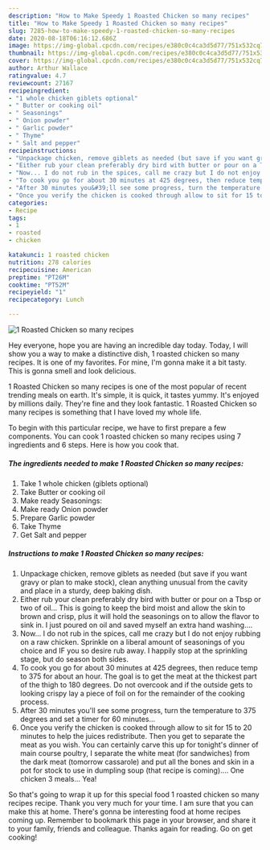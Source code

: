 ```yaml
---
description: "How to Make Speedy 1 Roasted Chicken so many recipes"
title: "How to Make Speedy 1 Roasted Chicken so many recipes"
slug: 7285-how-to-make-speedy-1-roasted-chicken-so-many-recipes
date: 2020-08-18T06:16:12.686Z
image: https://img-global.cpcdn.com/recipes/e380c0c4ca3d5d77/751x532cq70/1-roasted-chicken-so-many-recipes-recipe-main-photo.jpg
thumbnail: https://img-global.cpcdn.com/recipes/e380c0c4ca3d5d77/751x532cq70/1-roasted-chicken-so-many-recipes-recipe-main-photo.jpg
cover: https://img-global.cpcdn.com/recipes/e380c0c4ca3d5d77/751x532cq70/1-roasted-chicken-so-many-recipes-recipe-main-photo.jpg
author: Arthur Wallace
ratingvalue: 4.7
reviewcount: 27167
recipeingredient:
- "1 whole chicken giblets optional"
- " Butter or cooking oil"
- " Seasonings"
- " Onion powder"
- " Garlic powder"
- " Thyme"
- " Salt and pepper"
recipeinstructions:
- "Unpackage chicken, remove giblets as needed (but save if you want gravy or plan to make stock), clean anything unusual from the cavity and place in a sturdy, deep baking dish."
- "Either rub your clean preferably dry bird with butter or pour on a Tbsp or two of oil... This is going to keep the bird moist and allow the skin to brown and crisp, plus it will hold the seasonings on to allow the flavor to sink in. I just poured on oil and saved myself an extra hand washing...."
- "Now... I do not rub in the spices, call me crazy but I do not enjoy rubbing on a raw chicken. Sprinkle on a liberal amount of seasonings of you choice and IF you so desire rub away. I happily stop at the sprinkling stage, but do season both sides."
- "To cook you go for about 30 minutes at 425 degrees, then reduce temp to 375 for about an hour. The goal is to get the meat at the thickest part of the thigh to 180 degrees. Do not overcook and if the outside gets to looking crispy lay a piece of foil on for the remainder of the cooking process."
- "After 30 minutes you&#39;ll see some progress, turn the temperature to 375 degrees and set a timer for 60 minutes..."
- "Once you verify the chicken is cooked through allow to sit for 15 to 20 minutes to help the juices redistribute. Then you get to separate the meat as you wish. You can certainly carve this up for tonight&#39;s dinner of main course poultry, I separate the white meat (for sandwiches) from the dark meat (tomorrow cassarole) and put all the bones and skin in a pot for stock to use in dumpling soup (that recipe is coming).... One chicken 3 meals... Yea!"
categories:
- Recipe
tags:
- 1
- roasted
- chicken

katakunci: 1 roasted chicken 
nutrition: 278 calories
recipecuisine: American
preptime: "PT26M"
cooktime: "PT52M"
recipeyield: "1"
recipecategory: Lunch

---
```



![1 Roasted Chicken so many recipes](https://img-global.cpcdn.com/recipes/e380c0c4ca3d5d77/751x532cq70/1-roasted-chicken-so-many-recipes-recipe-main-photo.jpg)

Hey everyone, hope you are having an incredible day today. Today, I will show you a way to make a distinctive dish, 1 roasted chicken so many recipes. It is one of my favorites. For mine, I'm gonna make it a bit tasty. This is gonna smell and look delicious.



1 Roasted Chicken so many recipes is one of the most popular of recent trending meals on earth. It's simple, it is quick, it tastes yummy. It's enjoyed by millions daily. They're fine and they look fantastic. 1 Roasted Chicken so many recipes is something that I have loved my whole life.


To begin with this particular recipe, we have to first prepare a few components. You can cook 1 roasted chicken so many recipes using 7 ingredients and 6 steps. Here is how you cook that.

<!--inarticleads1-->

##### The ingredients needed to make 1 Roasted Chicken so many recipes:

1. Take 1 whole chicken (giblets optional)
1. Take  Butter or cooking oil
1. Make ready  Seasonings:
1. Make ready  Onion powder
1. Prepare  Garlic powder
1. Take  Thyme
1. Get  Salt and pepper




<!--inarticleads2-->

##### Instructions to make 1 Roasted Chicken so many recipes:

1. Unpackage chicken, remove giblets as needed (but save if you want gravy or plan to make stock), clean anything unusual from the cavity and place in a sturdy, deep baking dish.
1. Either rub your clean preferably dry bird with butter or pour on a Tbsp or two of oil... This is going to keep the bird moist and allow the skin to brown and crisp, plus it will hold the seasonings on to allow the flavor to sink in. I just poured on oil and saved myself an extra hand washing....
1. Now... I do not rub in the spices, call me crazy but I do not enjoy rubbing on a raw chicken. Sprinkle on a liberal amount of seasonings of you choice and IF you so desire rub away. I happily stop at the sprinkling stage, but do season both sides.
1. To cook you go for about 30 minutes at 425 degrees, then reduce temp to 375 for about an hour. The goal is to get the meat at the thickest part of the thigh to 180 degrees. Do not overcook and if the outside gets to looking crispy lay a piece of foil on for the remainder of the cooking process.
1. After 30 minutes you&#39;ll see some progress, turn the temperature to 375 degrees and set a timer for 60 minutes...
1. Once you verify the chicken is cooked through allow to sit for 15 to 20 minutes to help the juices redistribute. Then you get to separate the meat as you wish. You can certainly carve this up for tonight&#39;s dinner of main course poultry, I separate the white meat (for sandwiches) from the dark meat (tomorrow cassarole) and put all the bones and skin in a pot for stock to use in dumpling soup (that recipe is coming).... One chicken 3 meals... Yea!




So that's going to wrap it up for this special food 1 roasted chicken so many recipes recipe. Thank you very much for your time. I am sure that you can make this at home. There's gonna be interesting food at home recipes coming up. Remember to bookmark this page in your browser, and share it to your family, friends and colleague. Thanks again for reading. Go on get cooking!
